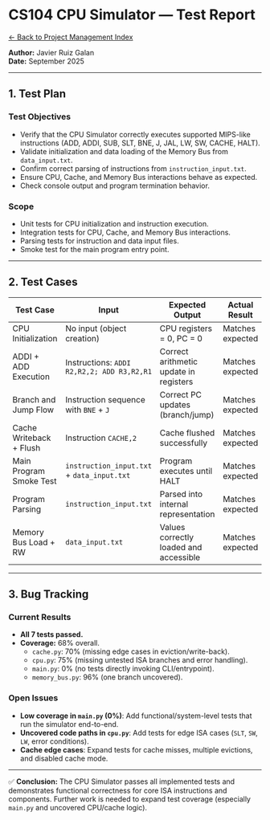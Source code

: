 # CS104 CPU Simulator — Test Report

[← Back to Project Management Index](../../README.md)

**Author:** Javier Ruiz Galan  
**Date:** September 2025  

---

## 1. Test Plan

### Test Objectives
- Verify that the CPU Simulator correctly executes supported MIPS-like instructions (ADD, ADDI, SUB, SLT, BNE, J, JAL, LW, SW, CACHE, HALT).  
- Validate initialization and data loading of the Memory Bus from `data_input.txt`.  
- Confirm correct parsing of instructions from `instruction_input.txt`.  
- Ensure CPU, Cache, and Memory Bus interactions behave as expected.  
- Check console output and program termination behavior.

### Scope
- Unit tests for CPU initialization and instruction execution.  
- Integration tests for CPU, Cache, and Memory Bus interactions.  
- Parsing tests for instruction and data input files.  
- Smoke test for the main program entry point.  

---

## 2. Test Cases

| **Test Case**              | **Input** | **Expected Output** | **Actual Result** | **Status** |
|-----------------------------|-----------|---------------------|-------------------|-------------|
| CPU Initialization          | No input (object creation) | CPU registers = 0, PC = 0 | Matches expected | ✅ PASSED |
| ADDI + ADD Execution        | Instructions: `ADDI R2,R2,2; ADD R3,R2,R1` | Correct arithmetic update in registers | Matches expected | ✅ PASSED |
| Branch and Jump Flow        | Instruction sequence with `BNE` + `J` | Correct PC updates (branch/jump) | Matches expected | ✅ PASSED |
| Cache Writeback + Flush     | Instruction `CACHE,2` | Cache flushed successfully | Matches expected | ✅ PASSED |
| Main Program Smoke Test     | `instruction_input.txt` + `data_input.txt` | Program executes until HALT | Matches expected | ✅ PASSED |
| Program Parsing             | `instruction_input.txt` | Parsed into internal representation | Matches expected | ✅ PASSED |
| Memory Bus Load + RW        | `data_input.txt` | Values correctly loaded and accessible | Matches expected | ✅ PASSED |

---

## 3. Bug Tracking

### Current Results
- **All 7 tests passed.**  
- **Coverage:** 68% overall.  
  - `cache.py`: 70% (missing edge cases in eviction/write-back).  
  - `cpu.py`: 75% (missing untested ISA branches and error handling).  
  - `main.py`: 0% (no tests directly invoking CLI/entrypoint).  
  - `memory_bus.py`: 96% (one branch uncovered).  

### Open Issues
- **Low coverage in `main.py` (0%)**: Add functional/system-level tests that run the simulator end-to-end.  
- **Uncovered code paths in `cpu.py`**: Add tests for edge ISA cases (`SLT`, `SW`, `LW`, error conditions).  
- **Cache edge cases**: Expand tests for cache misses, multiple evictions, and disabled cache mode.  

---

✅ **Conclusion:** The CPU Simulator passes all implemented tests and demonstrates functional correctness for core ISA instructions and components. Further work is needed to expand test coverage (especially `main.py` and uncovered CPU/cache logic).  

